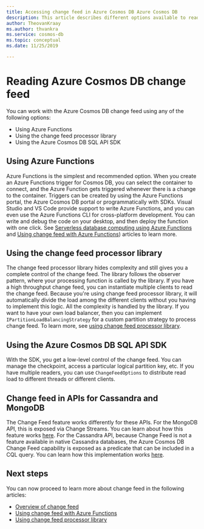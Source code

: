 ```yaml
---
title: Accessing change feed in Azure Cosmos DB Azure Cosmos DB 
description: This article describes different options available to read and access change feed in Azure Cosmos DB Azure Cosmos DB.  
author: TheovanKraay
ms.author: thvankra
ms.service: cosmos-db
ms.topic: conceptual
ms.date: 11/25/2019

---
```

# Reading Azure Cosmos DB change feed

You can work with the Azure Cosmos DB change feed using any of the following options:

* Using Azure Functions
* Using the change feed processor library
* Using the Azure Cosmos DB SQL API SDK

## Using Azure Functions

Azure Functions is the simplest and recommended option. When you create an Azure Functions trigger for Cosmos DB, you can select the container to connect, and the Azure Function gets triggered whenever there is a change to the container. Triggers can be created by using the Azure Functions portal, the Azure Cosmos DB portal or programmatically with SDKs. Visual Studio and VS Code provide support to write Azure Functions, and you can even use the Azure Functions CLI for cross-platform development. You can write and debug the code on your desktop, and then deploy the function with one click. See [Serverless database computing using Azure Functions](serverless-computing-database.md) and [Using change feed with Azure Functions](change-feed-functions.md)) articles to learn more.

## Using the change feed processor library

The change feed processor library hides complexity and still gives you a complete control of the change feed. The library follows the observer pattern, where your processing function is called by the library. If you have a high throughput change feed, you can instantiate multiple clients to read the change feed. Because you're using change feed processor library, it will automatically divide the load among the different clients without you having to implement this logic. All the complexity is handled by the library. If you want to have your own load balancer, then you can implement `IPartitionLoadBalancingStrategy` for a custom partition strategy to process change feed. To learn more, see [using change feed processor library](change-feed-processor.md).

## Using the Azure Cosmos DB SQL API SDK

With the SDK, you get a low-level control of the change feed. You can manage the checkpoint, access a particular logical partition key, etc. If you have multiple readers, you can use `ChangeFeedOptions` to distribute read load to different threads or different clients.

## Change feed in APIs for Cassandra and MongoDB

The Change Feed feature works differently for these APIs. For the MongoDB API, this is exposed via Change Streams. You can learn about how this feature works [here](mongodb-change-streams.md). For the Cassandra API, because Change Feed is not a feature available in native Cassandra databases, the Azure Cosmos DB Change Feed capability is exposed as a predicate that can be included in a CQL query. You can learn how this implementation works [here](cassandra-change-feed.md).

## Next steps

You can now proceed to learn more about change feed in the following articles:

* [Overview of change feed](change-feed.md)
* [Using change feed with Azure Functions](change-feed-functions.md)
* [Using change feed processor library](change-feed-processor.md)
